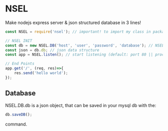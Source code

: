 # NSEL
Make nodejs express server & json structured database in 3 lines!
```javascript
const NSEL = require('nsel'); // important! to import my class in package.json add "type": "module"

// NSEL INIT
const db = new NSEL.DB('host', 'user', 'password', 'database'); // NSEL.DB class
const json = db.db; // json data structure
const app = NSEL.listen(); // start listening (default: port 80 || process.env.PORT)

// End Points
app.get('/', (req, res)=>{
    res.send('hello world');
});
```

## Database
NSEL.DB.db is a json object, that can be saved in your mysql db with the:
```javascript
db.saveDB();
```
command.